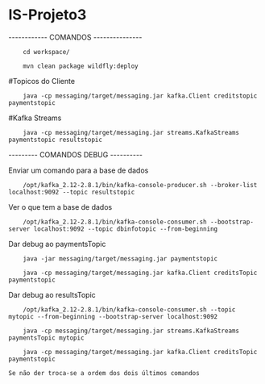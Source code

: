 # IS-Projeto3
------------ COMANDOS ---------------
		
		cd workspace/
		
		mvn clean package wildfly:deploy

#Topicos do Cliente

		java -cp messaging/target/messaging.jar kafka.Client creditstopic paymentstopic

#Kafka Streams

		java -cp messaging/target/messaging.jar streams.KafkaStreams paymentstopic resultstopic

--------- COMANDOS DEBUG ----------

Enviar um comando para a base de dados

		/opt/kafka_2.12-2.8.1/bin/kafka-console-producer.sh --broker-list localhost:9092 --topic resultstopic
		
Ver o que tem a base de dados

		/opt/kafka_2.12-2.8.1/bin/kafka-console-consumer.sh --bootstrap-server localhost:9092 --topic dbinfotopic --from-beginning
		
Dar debug ao paymentsTopic

		java -jar messaging/target/messaging.jar paymentstopic
		
		java -cp messaging/target/messaging.jar kafka.Client creditsTopic paymentstopic

Dar debug ao resultsTopic

		/opt/kafka_2.12-2.8.1/bin/kafka-console-consumer.sh --topic mytopic --from-beginning --bootstrap-server localhost:9092
		
		java -cp messaging/target/messaging.jar streams.KafkaStreams paymentsTopic mytopic
		
		java -cp messaging/target/messaging.jar kafka.Client creditsTopic paymentstopic
		
	Se não der troca-se a ordem dos dois últimos comandos
